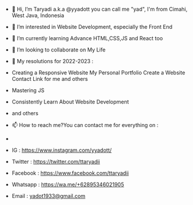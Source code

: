 - 👋 Hi, I’m Taryadi a.k.a @yyadott you can call me "yad", I'm from Cimahi, West Java, Indonesia
- 👀 I’m interested in Website Development, especially the Front End
- 🌱 I’m currently learning Advance HTML,CSS,JS and React too
- 💞️ I’m looking to collaborate on My Life

- 🚀 My resolutions for 2022-2023 :
- Creating a Responsive Website My Personal Portfolio Create a Website Contact Link for me and others
- Mastering JS
- Consistently Learn About Website Development
- and others
     
- 📫 How to reach me?You can contact me for everything on :
- 
- IG : https://www.instagram.com/yyadott/
- Twitter : https://twitter.com/ttaryadii
- Facebook : https://www.facebook.com/ttaryadii
- Whatsapp : https://wa.me/+62895346021905
- Email : yadot1933@gmail.com                     

<!---
yyadott/ttaryadii is a ✨ special ✨ repository because its `README.md` (this file) appears on your GitHub profile.
You can click the Preview link to take a look at your changes.
--->

